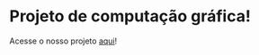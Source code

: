 # Projeto de computação gráfica!

Acesse o nosso projeto [aqui](https://flaviotech.github.io/projeto_computacao_grafica/)!
